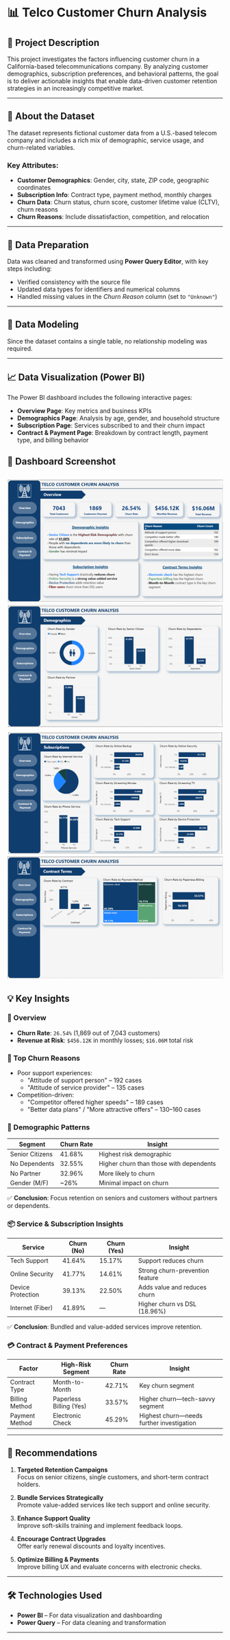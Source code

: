 # 📊 Telco Customer Churn Analysis

## 📝 Project Description

This project investigates the factors influencing customer churn in a California-based telecommunications company. By analyzing customer demographics, subscription preferences, and behavioral patterns, the goal is to deliver actionable insights that enable data-driven customer retention strategies in an increasingly competitive market.

---

## 📂 About the Dataset

The dataset represents fictional customer data from a U.S.-based telecom company and includes a rich mix of demographic, service usage, and churn-related variables.

### Key Attributes:

- **Customer Demographics**: Gender, city, state, ZIP code, geographic coordinates
- **Subscription Info**: Contract type, payment method, monthly charges
- **Churn Data**: Churn status, churn score, customer lifetime value (CLTV), churn reasons
- **Churn Reasons**: Include dissatisfaction, competition, and relocation

---

## 🧹 Data Preparation

Data was cleaned and transformed using **Power Query Editor**, with key steps including:

- Verified consistency with the source file
- Updated data types for identifiers and numerical columns
- Handled missing values in the *Churn Reason* column (set to `"Unknown"`)

---

## 🧠 Data Modeling

Since the dataset contains a single table, no relationship modeling was required.

---

## 📈 Data Visualization (Power BI)

The Power BI dashboard includes the following interactive pages:

- **Overview Page**: Key metrics and business KPIs
- **Demographics Page**: Analysis by age, gender, and household structure
- **Subscription Page**: Services subscribed to and their churn impact
- **Contract & Payment Page**: Breakdown by contract length, payment type, and billing behavior

## 📸 Dashboard Screenshot

![Dashboard Overview](/images/Overview.png)
![Demographics](/images/Demographics.png)
![Subscription](/images/Subscriptions.png)
![Contract Terms](/images/Contract%20Terms.png)
---

## 💡 Key Insights

### 🔎 Overview

- **Churn Rate**: `26.54%` (1,869 out of 7,043 customers)
- **Revenue at Risk**: `$456.12K` in monthly losses; `$16.06M` total risk

### 🔄 Top Churn Reasons

- Poor support experiences:
  - "Attitude of support person" – 192 cases
  - "Attitude of service provider" – 135 cases
- Competition-driven:
  - "Competitor offered higher speeds" – 189 cases
  - "Better data plans" / "More attractive offers" – 130–160 cases

### 👥 Demographic Patterns

| Segment           | Churn Rate | Insight                              |
|------------------|------------|--------------------------------------|
| Senior Citizens   | 41.68%     | Highest risk demographic             |
| No Dependents     | 32.55%     | Higher churn than those with dependents |
| No Partner        | 32.96%     | More likely to churn                 |
| Gender (M/F)      | ~26%       | Minimal impact on churn              |

✅ **Conclusion**: Focus retention on seniors and customers without partners or dependents.

### 📦 Service & Subscription Insights

| Service           | Churn (No) | Churn (Yes) | Insight                            |
|------------------|------------|-------------|------------------------------------|
| Tech Support      | 41.64%     | 15.17%      | Support reduces churn              |
| Online Security   | 41.77%     | 14.61%      | Strong churn-prevention feature    |
| Device Protection | 39.13%     | 22.50%      | Adds value and reduces churn       |
| Internet (Fiber)  | 41.89%     | —           | Higher churn vs DSL (18.96%)       |

✅ **Conclusion**: Bundled and value-added services improve retention.

### 💳 Contract & Payment Preferences

| Factor            | High-Risk Segment       | Churn Rate | Insight                                  |
|------------------|--------------------------|------------|------------------------------------------|
| Contract Type     | Month-to-Month           | 42.71%     | Key churn segment                        |
| Billing Method    | Paperless Billing (Yes)  | 33.57%     | Higher churn—tech-savvy segment          |
| Payment Method    | Electronic Check         | 45.29%     | Highest churn—needs further investigation|

---

## 🎯 Recommendations

1. **Targeted Retention Campaigns**  
   Focus on senior citizens, single customers, and short-term contract holders.

2. **Bundle Services Strategically**  
   Promote value-added services like tech support and online security.

3. **Enhance Support Quality**  
   Improve soft-skills training and implement feedback loops.

4. **Encourage Contract Upgrades**  
   Offer early renewal discounts and loyalty incentives.

5. **Optimize Billing & Payments**  
   Improve billing UX and evaluate concerns with electronic checks.

---

## 🛠️ Technologies Used

- **Power BI** – For data visualization and dashboarding  
- **Power Query** – For data cleaning and transformation  

---